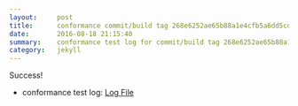 ```yaml
---
layout:     post
title:      conformance commit/build tag 268e6252ae65b88a1e4cfb5a6dd5cdbb513c766e
date:       2016-08-18 21:15:40
summary:    conformance test log for commit/build tag 268e6252ae65b88a1e4cfb5a6dd5cdbb513c766e.
category:   jekyll
---
```


Success!

- conformance test log: [Log File](http://s3-us-west-2.amazonaws.com/kraken-e2e-logs/conformance/55/build-log.txt)

